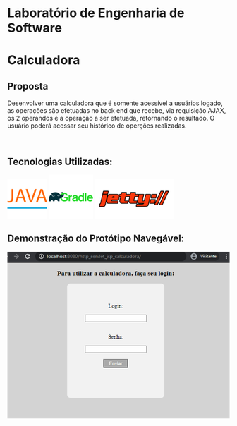 # Laboratório de Engenharia de Software 

<h1>Calculadora</h1> 
<h2>Proposta</h2>
<p>Desenvolver uma calculadora que é somente acessível a usuários logado, as operações são efetuadas no back end que recebe, via requisição AJAX, os 2 operandos e a operação a ser efetuada, retornando o resultado. O usuário poderá acessar seu histórico de operções realizadas.</p> <br />
<h2> Tecnologias Utilizadas: </h2>
<img src = "icons/java.png" height = "90px;"> 
<img src= "icons/gradle.png" height = "100px;"> 
<img src= "icons/jetty.png" height = "90px;">

<h2>Demonstração do Protótipo Navegável: </h2>

<img src= "icons/calc-gif.gif" alt="port_ok.gif" style="max-width:100%;">


 
